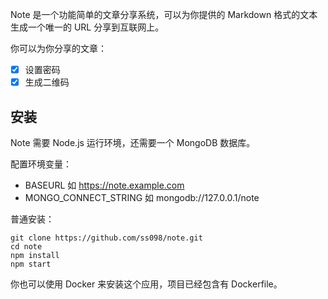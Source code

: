 Note 是一个功能简单的文章分享系统，可以为你提供的 Markdown 格式的文本生成一个唯一的 URL 分享到互联网上。

你可以为你分享的文章：

 - [x] 设置密码
 - [x] 生成二维码

## 安装

Note 需要 Node.js 运行环境，还需要一个 MongoDB 数据库。

配置环境变量：

 - BASEURL 如 https://note.example.com
 - MONGO_CONNECT_STRING 如 mongodb://127.0.0.1/note

普通安装：

    git clone https://github.com/ss098/note.git
    cd note
    npm install
    npm start

你也可以使用 Docker 来安装这个应用，项目已经包含有 Dockerfile。